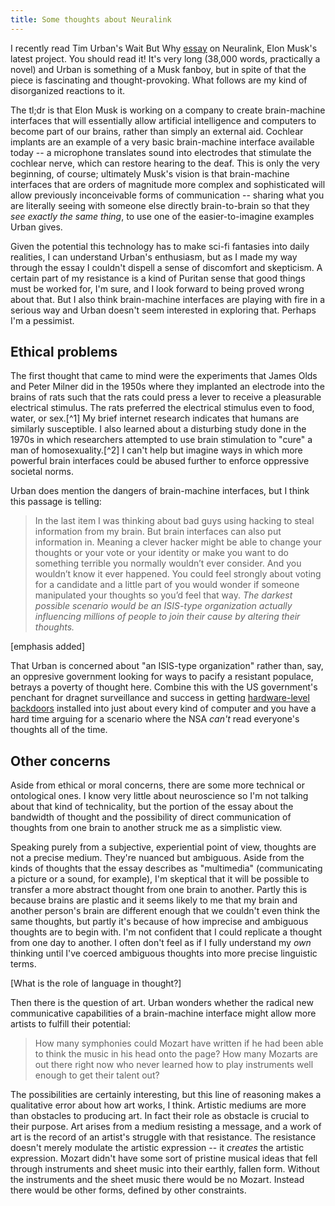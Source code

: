 ```yaml
---
title: Some thoughts about Neuralink
---
```


I recently read Tim Urban's Wait But Why [essay][wbw_neuralink] on
Neuralink, Elon Musk's latest project. You should read it! It's very
long (38,000 words, practically a novel) and Urban is something of a
Musk fanboy, but in spite of that the piece is fascinating and
thought-provoking. What follows are my kind of disorganized reactions
to it.

The tl;dr is that Elon Musk is working on a company to create
brain-machine interfaces that will essentially allow artificial
intelligence and computers to become part of our brains, rather than
simply an external aid. Cochlear implants are an example of a very
basic brain-machine interface available today -- a microphone
translates sound into electrodes that stimulate the cochlear nerve,
which can restore hearing to the deaf. This is only the very
beginning, of course; ultimately Musk's vision is that brain-machine
interfaces that are orders of magnitude more complex and sophisticated
will allow previously inconceivable forms of communication -- sharing
what you are literally seeing with someone else directly
brain-to-brain so that they _see exactly the same thing_, to use one
of the easier-to-imagine examples Urban gives.

Given the potential this technology has to make sci-fi fantasies into
daily realities, I can understand Urban's enthusiasm, but as I made my
way through the essay I couldn't dispell a sense of discomfort and
skepticism. A certain part of my resistance is a kind of Puritan sense
that good things must be worked for, I'm sure, and I look forward to
being proved wrong about that. But I also think brain-machine
interfaces are playing with fire in a serious way and Urban doesn't
seem interested in exploring that. Perhaps I'm a pessimist.

## Ethical problems

The first thought that came to mind were the experiments that James
Olds and Peter Milner did in the 1950s where they implanted an
electrode into the brains of rats such that the rats could press a
lever to receive a pleasurable electrical stimulus. The rats preferred
the electrical stimulus even to food, water, or sex.[^1] My brief
internet research indicates that humans are similarly susceptible. I
also learned about a disturbing study done in the 1970s in which
researchers attempted to use brain stimulation to "cure" a man of
homosexuality.[^2] I can't help but imagine ways in which more
powerful brain interfaces could be abused further to enforce
oppressive societal norms.

Urban does mention the dangers of brain-machine interfaces, but I
think this passage is telling:

> In the last item I was thinking about bad guys using hacking to
> steal information from my brain. But brain interfaces can also put
> information in. Meaning a clever hacker might be able to change your
> thoughts or your vote or your identity or make you want to do
> something terrible you normally wouldn’t ever consider. And you
> wouldn’t know it ever happened. You could feel strongly about voting
> for a candidate and a little part of you would wonder if someone
> manipulated your thoughts so you’d feel that way. *The darkest
> possible scenario would be an ISIS-type organization actually
> influencing millions of people to join their cause by altering their
> thoughts.*

[emphasis added]

That Urban is concerned about "an ISIS-type organization" rather than,
say, an oppresive government looking for ways to pacify a resistant
populace, betrays a poverty of thought here. Combine this with the US
government's penchant for dragnet surveillance and success in getting
[hardware-level backdoors][backdoor] installed into just about every
kind of computer and you have a hard time arguing for a scenario where
the NSA _can't_ read everyone's thoughts all of the time.


## Other concerns

Aside from ethical or moral concerns, there are some more technical or
ontological ones. I know very little about neuroscience so I'm not
talking about that kind of technicality, but the portion of the essay
about the bandwidth of thought and the possibility of direct
communication of thoughts from one brain to another struck me as a
simplistic view.

Speaking purely from a subjective, experiential point of view,
thoughts are not a precise medium. They're nuanced but
ambiguous. Aside from the kinds of thoughts that the essay describes
as "multimedia" (communicating a picture or a sound, for example), I'm
skeptical that it will be possible to transfer a more abstract thought
from one brain to another. Partly this is because brains are plastic
and it seems likely to me that my brain and another person's brain are
different enough that we couldn't even think the same thoughts, but
partly it's because of how imprecise and ambiguous thoughts are to
begin with. I'm not confident that I could replicate a thought from
one day to another. I often don't feel as if I fully understand my
_own_ thinking until I've coerced ambiguous thoughts into more precise
linguistic terms.

[What is the role of language in thought?]

Then there is the question of art. Urban wonders whether the radical
new communicative capabilities of a brain-machine interface might
allow more artists to fulfill their potential:

> How many symphonies could Mozart have written if he had been able to
> think the music in his head onto the page? How many Mozarts are out
> there right now who never learned how to play instruments well
> enough to get their talent out?

The possibilities are certainly interesting, but this line of
reasoning makes a qualitative error about how art works, I
think. Artistic mediums are more than obstacles to producing art. In
fact their role as obstacle is crucial to their purpose. Art arises
from a medium resisting a message, and a work of art is the record of
an artist's struggle with that resistance. The resistance doesn't
merely modulate the artistic expression -- it _creates_ the artistic
expression. Mozart didn't have some sort of pristine musical ideas
that fell through instruments and sheet music into their earthly,
fallen form. Without the instruments and the sheet music there would
be no Mozart. Instead there would be other forms, defined by other
constraints.


[^counterpoint]: Counterpoint: lab rats have similarly been shown to
prefer cocaine to food, but the [Rat Park][ratpark] experiment casts
doubt over whether that is truly because of cocaine's addictive power
or whether it can instead be blamed on the poor conditions the rats
live in. That might be true of the electrode experiments, too.
[^study]: I found out about the study from this
[HuffPo](http://www.huffingtonpost.com/david-j-linden/compass-pleasure_b_890342.html)
article.

[wbw_neuralink]: http://waitbutwhy.com/2017/04/neuralink.html
[ratpark]: https://en.wikipedia.org/wiki/Rat_Park
[backdoor]: https://www.technologyreview.com/s/519661/nsas-own-hardware-backdoors-may-still-be-a-problem-from-hell/
